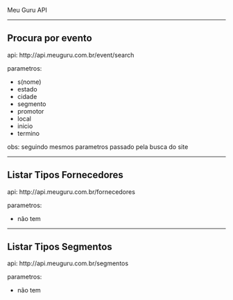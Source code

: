 Meu Guru API

------------------
<h2>Procura por evento</h2>
<p>api: http://api.meuguru.com.br/event/search</p>
<p>parametros:</p>
<ul>
    <li>s(nome)</li>
    <li>estado</li>
    <li>cidade</li>
    <li>segmento</li>
    <li>promotor</li>
    <li>local</li>
    <li>inicio</li>
    <li>termino</li>
</ul>
<p>obs: seguindo mesmos parametros passado pela busca do site</p>

------------------
<h2>Listar Tipos Fornecedores</h2>
<p>api: http://api.meuguru.com.br/fornecedores</p>
<p>parametros:</p>
<ul>
    <li>não tem</li>
</ul>

------------------
<h2>Listar Tipos Segmentos</h2>
<p>api: http://api.meuguru.com.br/segmentos</p>
<p>parametros:</p>
<ul>
    <li>não tem</li>
</ul>
